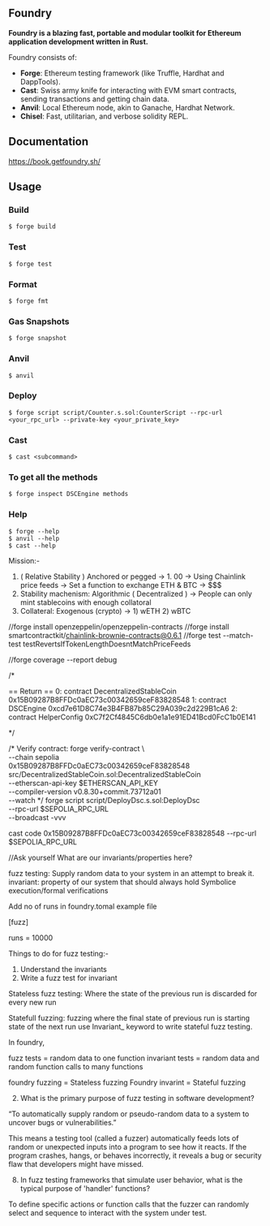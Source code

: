 ## Foundry

**Foundry is a blazing fast, portable and modular toolkit for Ethereum application development written in Rust.**

Foundry consists of:

-   **Forge**: Ethereum testing framework (like Truffle, Hardhat and DappTools).
-   **Cast**: Swiss army knife for interacting with EVM smart contracts, sending transactions and getting chain data.
-   **Anvil**: Local Ethereum node, akin to Ganache, Hardhat Network.
-   **Chisel**: Fast, utilitarian, and verbose solidity REPL.

## Documentation

https://book.getfoundry.sh/

## Usage

### Build

```shell
$ forge build
```

### Test

```shell
$ forge test
```

### Format

```shell
$ forge fmt
```

### Gas Snapshots

```shell
$ forge snapshot
```

### Anvil

```shell
$ anvil
```

### Deploy

```shell
$ forge script script/Counter.s.sol:CounterScript --rpc-url <your_rpc_url> --private-key <your_private_key>
```

### Cast

```shell
$ cast <subcommand>
```
### To get all the methods 

```shell
$ forge inspect DSCEngine methods
```

### Help

```shell
$ forge --help
$ anvil --help
$ cast --help
```
Mission:- 
1) ( Relative Stability ) Anchored or pegged -> 1. 00
-> Using Chainlink price feeds
-> Set a function to exchange ETH & BTC -> $$$
2) Stability machenism: Algorithmic ( Decentralized )
-> People can only mint stablecoins with enough collatoral
3) Collateral: Exogenous (crypto) -> 1) wETH 2) wBTC

//forge install openzeppelin/openzeppelin-contracts
//forge install smartcontractkit/chainlink-brownie-contracts@0.6.1
//forge test --match-test testRevertsIfTokenLengthDoesntMatchPriceFeeds

//forge coverage --report debug

/*

== Return ==
0: contract DecentralizedStableCoin 0x15B09287B8FFDc0aEC73c00342659ceF83828548
1: contract DSCEngine 0xcd7e61D8C74e3B4FB87b85C29A039c2d229B1cA6
2: contract HelperConfig 0xC7f2Cf4845C6db0e1a1e91ED41Bcd0FcC1b0E141

*/

/* 
Verify contract:  forge verify-contract \                                    
  --chain sepolia \
  0x15B09287B8FFDc0aEC73c00342659ceF83828548 \
  src/DecentralizedStableCoin.sol:DecentralizedStableCoin \
  --etherscan-api-key $ETHERSCAN_API_KEY \
  --compiler-version v0.8.30+commit.73712a01 \
  --watch
*/
forge script script/DeployDsc.s.sol:DeployDsc \
  --rpc-url $SEPOLIA_RPC_URL \
  --broadcast -vvv

cast code 0x15B09287B8FFDc0aEC73c00342659ceF83828548 --rpc-url $SEPOLIA_RPC_URL



//Ask yourself What are our invariants/properties here?

fuzz testing: Supply random data to your system in an attempt to break it.
invariant:  property of our system that should always hold
Symbolice execution/formal verifications

Add no of runs in foundry.tomal example file 

[fuzz]

runs = 10000

Things to do for fuzz testing:- 

1) Understand the invariants 
2) Write a fuzz test for invariant

Stateless fuzz testing: Where the state of the previous run is discarded for every new run 

Statefull fuzzing: fuzzing where the final state of previous run is starting state of the next run
use Invariant_ keyword to write stateful fuzz testing.

In foundry, 

fuzz tests = random data to one function 
invariant tests = random data and random function calls to many functions


foundry fuzzing = Stateless fuzzing
Foundry invarint = Stateful fuzzing

2. What is the primary purpose of fuzz testing in software development?

“To automatically supply random or pseudo-random data to a system to uncover bugs or vulnerabilities.”

This means a testing tool (called a fuzzer) automatically feeds lots of random or unexpected inputs into a program to see how it reacts.
If the program crashes, hangs, or behaves incorrectly, it reveals a bug or security flaw that developers might have missed.

8. In fuzz testing frameworks that simulate user behavior, what is the typical purpose of 'handler' functions?

To define specific actions or function calls that the fuzzer can randomly select and sequence to interact with the system under test.

